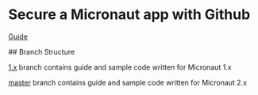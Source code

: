 # Secure a Micronaut app with Github #

[Guide](http://guides.micronaut.io/micronaut-oauth2-github/guide/index.html) 

## Branch Structure

[1.x](https://github.com/micronaut-guides/micronaut-oauth2-github/tree/1.x) branch contains guide and sample code written for Micronaut 1.x

[master](https://github.com/micronaut-guides/micronaut-oauth2-github/tree/master) branch contains guide and sample code written for Micronaut 2.x
